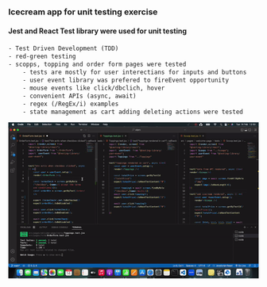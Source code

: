 ### Icecream app for unit testing exercise

#### Jest and React Test library were used for unit testing
    - Test Driven Development (TDD)
    - red-green testing
    - scopps, topping and order form pages were tested 
        - tests are mostly for user interectians for inputs and buttons
        - user event library was prefered to fireEvent opportunity
        - mouse events like click/dbclich, hover
        - convenient APIs (async, await)
        - regex (/RegEx/i) examples
        - state management as cart adding deleting actions were tested

![](screen.gif)
    

